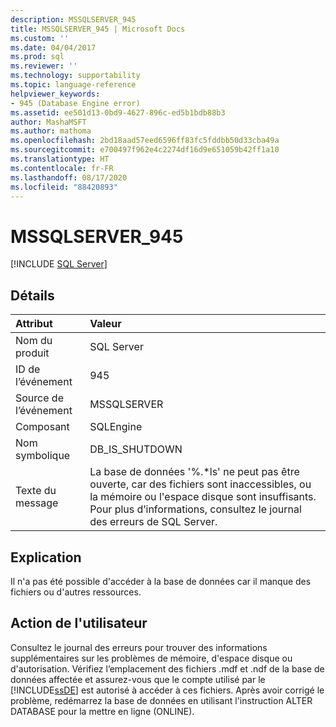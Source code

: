 ```yaml
---
description: MSSQLSERVER_945
title: MSSQLSERVER_945 | Microsoft Docs
ms.custom: ''
ms.date: 04/04/2017
ms.prod: sql
ms.reviewer: ''
ms.technology: supportability
ms.topic: language-reference
helpviewer_keywords:
- 945 (Database Engine error)
ms.assetid: ee501d13-0bd9-4627-896c-ed5b1bdb88b3
author: MashaMSFT
ms.author: mathoma
ms.openlocfilehash: 2bd18aad57eed6596ff83fc5fddbb50d33cba49a
ms.sourcegitcommit: e700497f962e4c2274df16d9e651059b42ff1a10
ms.translationtype: HT
ms.contentlocale: fr-FR
ms.lasthandoff: 08/17/2020
ms.locfileid: "88420893"
---
```

# <a name="mssqlserver_945"></a>MSSQLSERVER_945
 [!INCLUDE [SQL Server](../../includes/applies-to-version/sqlserver.md)]
  
## <a name="details"></a>Détails  
  
| Attribut | Valeur |  
| :-------- | :---- |  
|Nom du produit|SQL Server|  
|ID de l’événement|945|  
|Source de l’événement|MSSQLSERVER|  
|Composant|SQLEngine|  
|Nom symbolique|DB_IS_SHUTDOWN|  
|Texte du message|La base de données '%.*ls' ne peut pas être ouverte, car des fichiers sont inaccessibles, ou la mémoire ou l'espace disque sont insuffisants.  Pour plus d’informations, consultez le journal des erreurs de SQL Server.|  
  
## <a name="explanation"></a>Explication  
Il n'a pas été possible d'accéder à la base de données car il manque des fichiers ou d'autres ressources.  
  
## <a name="user-action"></a>Action de l'utilisateur  
Consultez le journal des erreurs pour trouver des informations supplémentaires sur les problèmes de mémoire, d'espace disque ou d'autorisation. Vérifiez l’emplacement des fichiers .mdf et .ndf de la base de données affectée et assurez-vous que le compte utilisé par le [!INCLUDE[ssDE](../../includes/ssde-md.md)] est autorisé à accéder à ces fichiers. Après avoir corrigé le problème, redémarrez la base de données en utilisant l'instruction ALTER DATABASE pour la mettre en ligne (ONLINE).  
  

